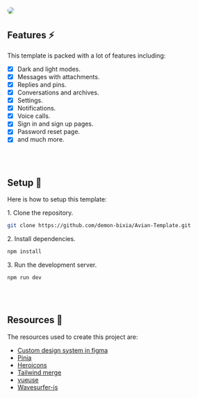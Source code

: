 <image src="src/assets/images/thumbnail.png" style="border-radius:16px;margin-bottom:5px;"/>

## Features ⚡

This template is packed with a lot of features including:

- [x] Dark and light modes.
- [x] Messages with attachments.
- [x] Replies and pins.
- [x] Conversations and archives.
- [x] Settings.
- [x] Notifications.
- [x] Voice calls.
- [x] Sign in and sign up pages.
- [x] Password reset page.
- [x] and much more.

<br/>
<br/>

## Setup 🔧

Here is how to setup this template:

<p>1. Clone the repository.</p>

```bash
git clone https://github.com/demon-bixia/Avian-Template.git
```

<p>2. Install dependencies.</p>

```bash
npm install
```

<p>3. Run the development server.</p>

```bash
npm run dev
```

<br/>
<br/>

## Resources 📙

<p>The resources used to create this project are:</p>

- <a href="https://www.figma.com/file/P4anyRLoN2NNhDicfFUcqi/Avian-Messaging?node-id=2%3A4">Custom design system in figma</a>
- <a href="https://pinia.vuejs.org/">Pinia</a>
- <a href="https://heroicons.com/">Heroicons</a>
- <a href="https://github.com/dcastil/tailwind-merge">Tailwind merge</a>
- <a href="https://vueuse.org/">vueuse</a>
- <a href="https://wavesurfer-js.org/">Wavesurfer-js</a>

